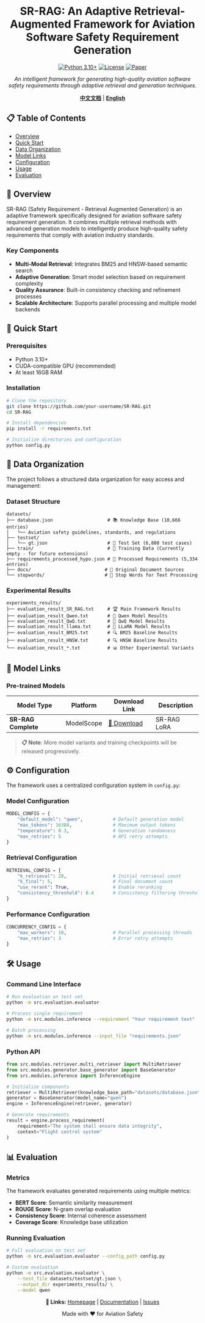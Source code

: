 <div align="center">

# SR-RAG: An Adaptive Retrieval-Augmented Framework for Aviation Software Safety Requirement Generation

[![Python 3.10+](https://img.shields.io/badge/python-3.10+-blue.svg)](https://www.python.org/downloads/)
[![License](https://img.shields.io/badge/license-MIT-green.svg)](LICENSE)
[![Paper](https://img.shields.io/badge/paper-arXiv-red.svg)](https://arxiv.org)

*An intelligent framework for generating high-quality aviation software safety requirements through adaptive retrieval and generation techniques.*

[**中文文档**](README_CN.md) | [**English**](README.md)

</div>

## 📋 Table of Contents

- [Overview](#overview)
- [Quick Start](#quick-start)
- [Data Organization](#data-organization)
- [Model Links](#model-links)
- [Configuration](#configuration)
- [Usage](#usage)
- [Evaluation](#evaluation)

## 🎯 Overview

SR-RAG (Safety Requirement - Retrieval Augmented Generation) is an adaptive framework specifically designed for aviation software safety requirement generation. It combines multiple retrieval methods with advanced generation models to intelligently produce high-quality safety requirements that comply with aviation industry standards.

### Key Components

- **Multi-Modal Retrieval**: Integrates BM25 and HNSW-based semantic search
- **Adaptive Generation**: Smart model selection based on requirement complexity
- **Quality Assurance**: Built-in consistency checking and refinement processes
- **Scalable Architecture**: Supports parallel processing and multiple model backends

## 🚀 Quick Start

### Prerequisites

- Python 3.10+
- CUDA-compatible GPU (recommended)
- At least 16GB RAM

### Installation

```bash
# Clone the repository
git clone https://github.com/your-username/SR-RAG.git
cd SR-RAG

# Install dependencies
pip install -r requirements.txt

# Initialize directories and configuration
python config.py
```

## 📁 Data Organization

The project follows a structured data organization for easy access and management:

### Dataset Structure

```
datasets/
├── database.json                    # 📚 Knowledge Base (10,666 entries)
│   └── Aviation safety guidelines, standards, and regulations
├── testset/
│   └── gt.json                      # 🧪 Test Set (6,800 test cases)
├── train/                           # 🎯 Training Data (Currently empty - for future extensions)
├── requirements_processed_hypo.json # 🔄 Processed Requirements (5,334 entries)
├── docx/                           # 📄 Original Document Sources
└── stopwords/                      # 🚫 Stop Words for Text Processing
```

### Experimental Results

```
experiments_results/
├── evaluation_result_SR_RAG.txt     # 🏆 Main Framework Results
├── evaluation_result_Qwen.txt       # 🤖 Qwen Model Results
├── evaluation_result_QwQ.txt        # 🤖 QwQ Model Results  
├── evaluation_result_llama.txt      # 🤖 LLaMA Model Results
├── evaluation_result_BM25.txt       # 🔍 BM25 Baseline Results
├── evaluation_result_HNSW.txt       # 🔍 HNSW Baseline Results
└── evaluation_result_*.txt          # 📊 Other Experimental Variants
```

## 🔗 Model Links

### Pre-trained Models

| Model Type | Platform | Download Link | Description |
|------------|----------|---------------|-------------|
| **SR-RAG Complete** | ModelScope | [🔗 Download](https://www.modelscope.cn/models/lurengu/SR-RAG) | SR-RAG LoRA |

> **📋 Note**: More model variants and training checkpoints will be released progressively.

## ⚙️ Configuration

The framework uses a centralized configuration system in `config.py`:

### Model Configuration

```python
MODEL_CONFIG = {
    "default_model": "qwen",           # Default generation model
    "max_tokens": 16384,               # Maximum output tokens
    "temperature": 0.3,                # Generation randomness
    "max_retries": 5                   # API retry attempts
}
```

### Retrieval Configuration

```python
RETRIEVAL_CONFIG = {
    "k_retrieval": 20,                 # Initial retrieval count
    "k_final": 5,                      # Final document count
    "use_rerank": True,                # Enable reranking
    "consistency_threshold": 0.4       # Consistency filtering threshold
}
```

### Performance Configuration

```python
CONCURRENCY_CONFIG = {
    "max_workers": 10,                 # Parallel processing threads
    "max_retries": 3                   # Error retry attempts
}
```

## 🛠️ Usage

### Command Line Interface

```bash
# Run evaluation on test set
python -m src.evaluation.evaluator

# Process single requirement
python -m src.modules.inference --requirement "Your requirement text"

# Batch processing
python -m src.modules.inference --input_file "requirements.json"
```

### Python API

```python
from src.modules.retriever.multi_retriever import MultiRetriever
from src.modules.generator.base_generator import BaseGenerator
from src.modules.inference import InferenceEngine

# Initialize components
retriever = MultiRetriever(knowledge_base_path="datasets/database.json")
generator = BaseGenerator(model_name="qwen")
engine = InferenceEngine(retriever, generator)

# Generate requirements
result = engine.process_requirement(
    requirement="The system shall ensure data integrity",
    context="Flight control system"
)
```

## 📊 Evaluation

### Metrics

The framework evaluates generated requirements using multiple metrics:

- **BERT Score**: Semantic similarity measurement
- **ROUGE Score**: N-gram overlap evaluation  
- **Consistency Score**: Internal coherence assessment
- **Coverage Score**: Knowledge base utilization

### Running Evaluation

```bash
# Full evaluation on test set
python -m src.evaluation.evaluator --config_path config.py

# Custom evaluation
python -m src.evaluation.evaluator \
    --test_file datasets/testset/gt.json \
    --output_dir experiments_results/ \
    --model qwen
```

<div align="center">

**🔗 Links:** [Homepage](https://your-website.com) | [Documentation](https://docs.your-website.com) | [Issues](https://github.com/your-username/SR-RAG/issues)

Made with ❤️ for Aviation Safety

</div>
